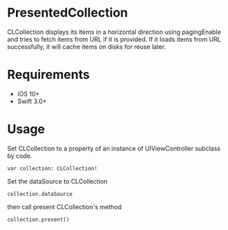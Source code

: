 # PresentedCollection

CLCollection displays its items in a horizontal direction using pagingEnable and tries to fetch items from URL if it is provided.
If it loads items from URL successfully, it will cache items on disks for reuse later.

# Requirements
- iOS 10+
- Swift 3.0+

# Usage
Set CLCollection to a property of an instance of UIViewController subclass by code.
````
var collection: CLCollection!
````

Set the dataSource to CLCollection  
````
collection.dataSource 
````

then call present CLCollection's method

````
collection.present()
````
